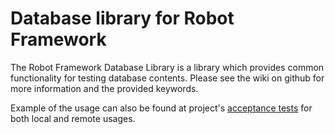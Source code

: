 # Database library for Robot Framework

The Robot Framework Database Library is a library which provides common functionality for testing database contents. Please see the wiki on github for more information and the provided keywords.

Example of the usage can also be found at project's [acceptance tests](/src/test/robotframework/acceptance) for both local and remote usages.